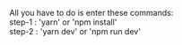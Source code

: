 All you have to do is enter these commands: <br/>
step-1 : 'yarn' or 'npm install' <br/>
step-2 : 'yarn dev' or 'npm run dev' <br/>

